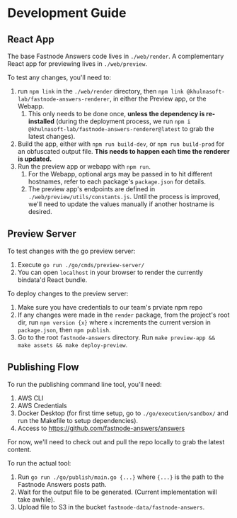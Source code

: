 # Development Guide

## React App
The base Fastnode Answers code lives in `./web/render`. A complementary React app for previewing lives in `./web/preview`.

To test any changes, you'll need to:
1. run `npm link` in the `./web/render` directory, then `npm link @khulnasoft-lab/fastnode-answers-renderer`, in either the Preview app, or the Webapp.
   1. This only needs to be done once, **unless the dependency is re-installed** (during the deployment process, we run `npm i @khulnasoft-lab/fastnode-answers-renderer@latest` to grab the latest changes).
2. Build the app, either with `npm run build-dev`, or `npm run build-prod` for an obfuscated output file. **This needs to happen each time the renderer is updated.**
3. Run the preview app or webapp with `npm run`. 
   1. For the Webapp, optional args may be passed in to hit different hostnames, refer to each package's `package.json` for details.
   2. The preview app's endpoints are defined in `./web/preview/utils/constants.js`. Until the process is improved, we'll need to update the values manually if another hostname is desired.

## Preview Server
To test changes with the go preview server:
1. Execute `go run ./go/cmds/preview-server/`
2. You can open `localhost` in your browser to render the currently bindata'd React bundle.

To deploy changes to the preview server:
1. Make sure you have credentials to our team's prviate npm repo
2. If any changes were made in the `render` package, from the project's root dir, run `npm version {x}` where `x` increments the current version in `package.json`, then `npm publish`.
3. Go to the root `fastnode-answers` directory. Run `make preview-app && make assets && make deploy-preview`.

## Publishing Flow

To run the publishing command line tool, you'll need:
1. AWS CLI
2. AWS Credentials
3. Docker Desktop (for first time setup, go to `./go/execution/sandbox/` and run the Makefile to setup dependencies).
4. Access to https://github.com/fastnode-answers/answers

For now, we'll need to check out and pull the repo locally to grab the latest content.

To run the actual tool:
1. Run `go run ./go/publish/main.go {...}` where `{...}` is the path to the Fastnode Answers posts path.
2. Wait for the output file to be generated. (Current implementation will take awhile).
3. Upload file to S3 in the bucket `fastnode-data/fastnode-answers`.
